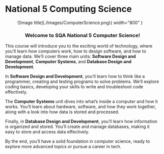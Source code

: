 # National 5 Computing Science

<figure markdown="span">
  ![Image title](./Images/ComputerScience.png){ width="800" }
  <figcaption></figcaption>
</figure>

<h3 style="text-align:center;">Welcome to SQA National 5 Computer Science!</h3>


This course will introduce you to the exciting world of technology, where you’ll learn how computers work, how to design software, and how to manage data. We’ll cover three main units: **Software Design and Development**, **Computer Systems**, and **Database Design and Development**.

In **Software Design and Development**, you’ll learn how to think like a programmer, creating and testing programs to solve problems. We’ll explore coding basics, developing your skills to write and troubleshoot code effectively.

The **Computer Systems** unit dives into what’s inside a computer and how it works. You’ll learn about hardware, software, and how they work together, along with a look into how data is stored and processed.

Finally, in **Database Design and Development**, you’ll learn how information is organized and stored. You’ll create and manage databases, making it easy to store and access data effectively.

By the end, you’ll have a solid foundation in computer science, ready to explore more advanced topics or pursue a career in tech.
